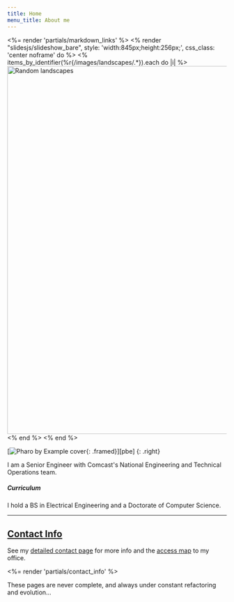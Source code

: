 ```yaml
---
title: Home
menu_title: About me
---
```

<%= render 'partials/markdown_links' %>
<% render "slidesjs/slideshow_bare", style: 'width:845px;height:256px;', css_class: 'center noframe' do %>
  <% items_by_identifier(%r{/images/landscapes/.*}).each do |i| %>
    <img class='slide' src="<%= relative_path_to i %>" title="<%= i[:title] %>" alt="Random landscapes" width="845"/>
  <% end %>
<% end %>

[![Pharo by Example cover](/images/pbe-128.jpg){: .framed}][pbe]
{: .right}

I am a Senior Engineer with Comcast's National Engineering and Technical Operations team.

##### Curriculum
I hold a BS in Electrical Engineering and a Doctorate of Computer Science.

----

## [Contact Info](/contact/)

See my [detailed contact page](/contact/) for more info and the [access map](/contact/#map) to my office.

<%= render 'partials/contact_info' %>

<div class="banner">
  <p>These pages are never complete, and always under constant refactoring and evolution…</p>
</div>


